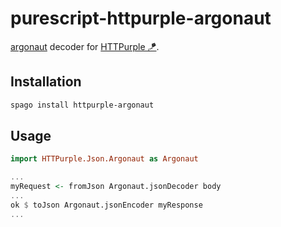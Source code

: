 # purescript-httpurple-argonaut

[argonaut](https://github.com/purescript-contrib/purescript-argonaut) decoder for [HTTPurple 🪁](https://github.com/sigma-andex/purescript-httpurple).

## Installation

```bash
spago install httpurple-argonaut
```

## Usage

```purescript
import HTTPurple.Json.Argonaut as Argonaut

...
myRequest <- fromJson Argonaut.jsonDecoder body
...
ok $ toJson Argonaut.jsonEncoder myResponse
...
```
